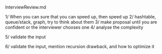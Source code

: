 InterviewReview.md

1/ When you can sure that you can speed up, then speed up
2/ hashtable, queue/stack, graph, try to think about them
3/ make proposal until you are confident or the interviewer chooses one
4/ analyse the complexity



5/ validate the input

6/ validate the input, mention recursion drawback, and how to optimize it

